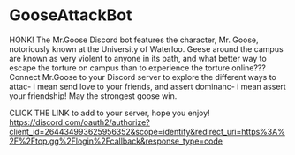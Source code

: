 # GooseAttackBot
HONK!
The Mr.Goose Discord bot features the character, Mr. Goose, notoriously known at the University of Waterloo. 
Geese around the campus are known as very violent to anyone in its path, and what better way to escape the torture on campus than to experience the torture online???
Connect Mr.Goose to your Discord server to explore the different ways to attac- i mean send love to your friends, and assert dominanc- i mean assert your friendship! 
May the strongest goose win.

CLICK THE LINK to add to your server, hope you enjoy!
https://discord.com/oauth2/authorize?client_id=264434993625956352&scope=identify&redirect_uri=https%3A%2F%2Ftop.gg%2Flogin%2Fcallback&response_type=code
